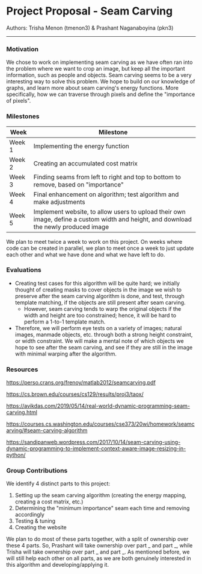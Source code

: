 # Project Proposal - Seam Carving

Authors: Trisha Menon (tmenon3) & Prashant Naganaboyina (pkn3)

---

### Motivation

We chose to work on implementing seam carving as we have often ran into the problem where we want to crop an image, but keep all the important information, such as people and objects. Seam carving seems to be a very interesting way to solve this problem.
We hope to build on our knowledge of graphs, and learn more about seam carving's energy functions. More specifically, how we can traverse through pixels and define the "importance of pixels".

### Milestones

| Week   | Milestone                                                                                                                            |
| ------ | ------------------------------------------------------------------------------------------------------------------------------------ |
| Week 1 | Implementing the energy function                                                                                                     |
| Week 2 | Creating an accumulated cost matrix                                                                                                  |
| Week 3 | Finding seams from left to right and top to bottom to remove, based on "importance"                                                  |
| Week 4 | Final enhancement on algorithm; test algorithm and make adjustments                                                                  |
| Week 5 | Implement website, to allow users to upload their own image, define a custom width and height, and download the newly produced image |

We plan to meet twice a week to work on this project. On weeks where code can be created in parallel, we plan to meet once a week to just update each other and what we have done and what we have left to do.

### Evaluations

- Creating test cases for this algorithm will be quite hard; we initially thought of creating masks to cover objects in the image we wish to preserve after the seam carving algorithm is done, and test, through template matching, if the objects are still present after seam carving.
  - However, seam carving tends to warp the original objects if the width and height are too constrained; hence, it will be hard to perform a 1-to-1 template match.
- Therefore, we will perform eye tests on a variety of images; natural images, manmade objects, etc. through both a strong height constraint, or width constraint. We will make a mental note of which objects we hope to see after the seam carving, and see if they are still in the image with minimal warping after the algorithm.

### Resources

https://perso.crans.org/frenoy/matlab2012/seamcarving.pdf

https://cs.brown.edu/courses/cs129/results/proj3/taox/

https://avikdas.com/2019/05/14/real-world-dynamic-programming-seam-carving.html

https://courses.cs.washington.edu/courses/cse373/20wi/homework/seamcarving/#seam-carving-algorithm

https://sandipanweb.wordpress.com/2017/10/14/seam-carving-using-dynamic-programming-to-implement-context-aware-image-resizing-in-python/

### Group Contributions

We identify 4 distinct parts to this project:

1. Setting up the seam carving algorithm (creating the energy mapping, creating a cost matrix, etc.)
2. Determining the "minimum importance" seam each time and removing accordingly
3. Testing & tuning
4. Creating the website

We plan to do most of these parts together, with a split of ownership over these 4 parts. So, Prashant will take ownership over part _ and part _, while Trisha will take ownership over part _ and part _. As mentioned before, we will still help each other on all parts, as we are both genuinely interested in this algorithm and developing/applying it.
